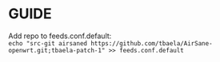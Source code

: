 # GUIDE
Add repo to feeds.conf.default:\
```echo "src-git airsaned https://github.com/tbaela/AirSane-openwrt.git;tbaela-patch-1" >> feeds.conf.default```
